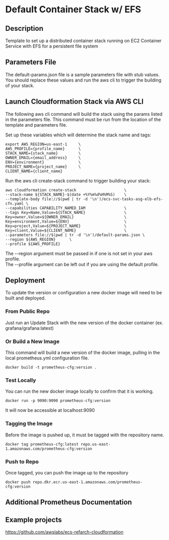 # Default Container Stack w/ EFS

## Description
Template to set up a distributed container stack running on EC2 Container Service with EFS for a persistent file system

## Parameters File

The default-params.json file is a sample parameters file with stub values. You should replace these values and run the aws cli to trigger the building of your stack.

## Launch Cloudformation Stack via AWS CLI

The following aws cli command will build the stack using the params listed in the parameters file. This command must be run from the location of the template and parameters file.  

Set up these variables which will determine the stack name and tags:  
```
export AWS_REGION=us-east-1     \
AWS_PROFILE={profile_name}      \
STACK_NAME={stack_name}         \
OWNER_EMAIL={email_address}     \
ENV={environment}               \
PROJECT_NAME={project_name}     \
CLIENT_NAME={client_name}    
```

Run the aws cli create-stack command to trigger building your stack:  
```
aws cloudformation create-stack                     \
--stack-name ${STACK_NAME}-$(date +%Y%m%d%H%M%S)    \
--template-body file://$(pwd | tr -d '\n')/ecs-svc-tasks-asg-elb-efs-cfn.yaml \
--capabilities CAPABILITY_NAMED_IAM                 \
--tags Key=Name,Value=${STACK_NAME}                 \
Key=owner,Value=${OWNER_EMAIL}                      \
Key=environment,Value=${ENV}                        \
Key=project,Value=${PROJECT_NAME}                   \
Key=client,Value=${CLIENT_NAME}                     \
--parameters file://$(pwd | tr -d '\n')/default-params.json \
--region ${AWS_REGION}      \
--profile ${AWS_PROFILE}
```

The --region argument must be passed in if one is not set in your aws profile.  
The --profile argument can be left out if you are using the default profile.  
  
## Deployment
To update the version or configuration a new docker image will need to be built and deployed.

### From Public Repo
Just run an Update Stack with the new version of the docker container (ex. grafana/grafana:latest)

### Or Build a New Image
This command will build a new version of the docker image, pulling in the local prometheus.yml configuration file.
```
docker build -t prometheus-cfg:version .
```

### Test Locally
You can run the new docker image locally to confirm that it is working.
```
docker run -p 9090:9090 prometheus-cfg:version
```
It will now be accessible at localhost:9090

### Tagging the Image
Before the image is pushed up, it must be tagged with the repository name.
```
docker tag prometheus-cfg:latest repo.us-east-1.amazonaws.com/prometheus-cfg:version
```

### Push to Repo
Once tagged, you can push the image up to the repository
```
docker push repo.dkr.ecr.us-east-1.amazonaws.com/prometheus-cfg:version
```

## Additional Prometheus Documentation

## Example projects
https://github.com/awslabs/ecs-refarch-cloudformation
